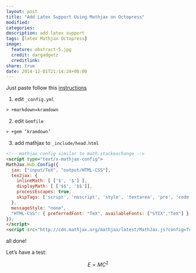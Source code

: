 ```yaml
---
layout: post
title: "Add Latex Support Using Mathjax on Octopress"
modified:
categories: 
description: add latex support 
tags: [latex Mathjax Octopress]
image:
  feature: abstract-5.jpg
  credit: dargadgetz
  creditlink:
share: true
date: 2014-12-01T21:14:24+08:00
---
```



Just paste follow this [instructions](http://www.idryman.org/blog/2012/03/10/writing-math-equations-on-octopress/ )

1. edit `_config.yml`

~~~ html
> +markdown=kramdown
~~~

2. edit `Gemfile`

~~~ html
> +gem ‘kramdown’
~~~
3. add mathjax to `_include/head.html`

~~~ html
<!-- mathjax config similar to math.stackexchange -->
<script type="text/x-mathjax-config">
MathJax.Hub.Config({
  jax: ["input/TeX", "output/HTML-CSS"],
  tex2jax: {
    inlineMath: [ ['$', '$'] ],
    displayMath: [ ['$$', '$$']],
    processEscapes: true,
    skipTags: ['script', 'noscript', 'style', 'textarea', 'pre', 'code']
  },
  messageStyle: "none",
  "HTML-CSS": { preferredFont: "TeX", availableFonts: ["STIX","TeX"] }
});
</script>
<script src="http://cdn.mathjax.org/mathjax/latest/MathJax.js?config=TeX-AMS_HTML" type="text/javascript"></script>
~~~

all done!

Let’s have a test:

$$
E=MC^2
$$
